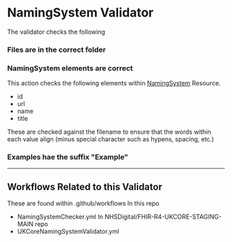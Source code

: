 # NamingSystem Validator
The validator checks the following

### Files are in the correct folder

### NamingSystem elements are correct
This action checks the following elements within [NamingSystem](https://hl7.org/fhir/R4/namingsystem.html) Resource.
- id
- url
- name
- title

These are checked against the filename to ensure that the words within each value align (minus special character such as hypens, spacing, etc.)

### Examples hae the suffix "Example"

---

## Workflows Related to this Validator

These are found within .github/workflows
In this repo
- NamingSystemChecker.yml
In NHSDigital/FHIR-R4-UKCORE-STAGING-MAIN repo
- UKCoreNamingSystemValidator.yml